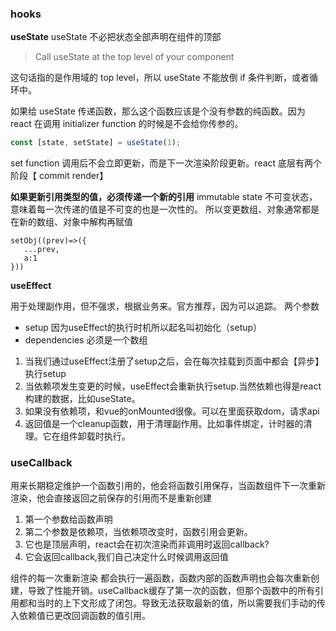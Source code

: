 ### hooks

**useState**
useState 不必把状态全部声明在组件的顶部

> Call useState at the top level of your component

这句话指的是作用域的 top level，所以 useState 不能放倒 if 条件判断，或者循环中。

如果给 useState 传递函数，那么这个函数应该是个没有参数的纯函数。因为 react 在调用 initializer function 的时候是不会给你传参的。

```js
const [state, setState] = useState(1);
```

set function 调用后不会立即更新，而是下一次渲染阶段更新。react 底层有两个阶段【 commit render】

**如果更新引用类型的值，必须传递一个新的引用**
immutable state 不可变状态，意味着每一次传递的值是不可变的也是一次性的。
所以变更数组、对象通常都是在新的数组、对象中解构再赋值

```
setObj((prev)=>({
   ...prev,
   a:1
}))
```

**useEffect**

用于处理副作用，但不强求，根据业务来。官方推荐，因为可以追踪。
两个参数   
- setup 因为useEffect的执行时机所以起名叫初始化（setup）
- dependencies 必须是一个数组  

1. 当我们通过useEffect注册了setup之后，会在每次挂载到页面中都会【异步】执行setup  
2. 当依赖项发生变更的时候，useEffect会重新执行setup.当然依赖也得是react构建的数据，比如useState。
3. 如果没有依赖项，和vue的onMounted很像。可以在里面获取dom，请求api
4. 返回值是一个cleanup函数，用于清理副作用。比如事件绑定，计时器的清理。它在组件卸载时执行。


### useCallback   
用来长期稳定维护一个函数引用的，他会将函数引用保存，当函数组件下一次重新渲染，他会直接返回之前保存的引用而不是重新创建
1. 第一个参数给函数声明
2. 第二个参数是依赖项，当依赖项改变时，函数引用会更新。
3. 它也是顶层声明，react会在初次渲染而非调用时返回callback?
4. 它会返回callback,我们自己决定什么时候调用返回值

组件的每一次重新渲染 都会执行一遍函数，函数内部的函数声明也会每次重新创建，导致了性能开销。useCallback缓存了第一次的函数，但那个函数中的所有引用都和当时的上下文形成了闭包。导致无法获取最新的值，所以需要我们手动的传入依赖值已更改回调函数的值引用。